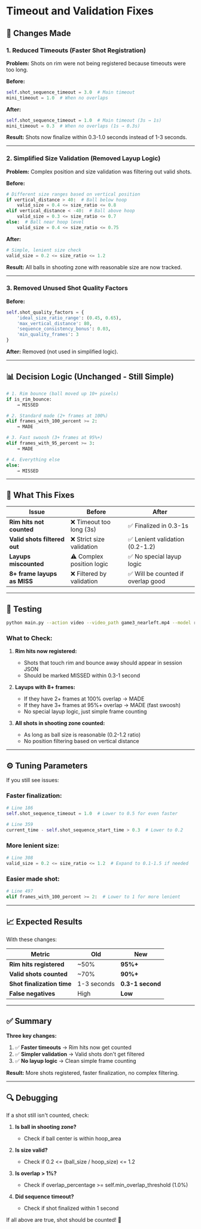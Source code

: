 # Timeout and Validation Fixes

## 🔧 **Changes Made**

### **1. Reduced Timeouts (Faster Shot Registration)**

**Problem:** Shots on rim were not being registered because timeouts were too long.

**Before:**
```python
self.shot_sequence_timeout = 3.0  # Main timeout
mini_timeout = 1.0  # When no overlaps
```

**After:**
```python
self.shot_sequence_timeout = 1.0  # Main timeout (3s → 1s)
mini_timeout = 0.3  # When no overlaps (1s → 0.3s)
```

**Result:** Shots now finalize within 0.3-1.0 seconds instead of 1-3 seconds.

---

### **2. Simplified Size Validation (Removed Layup Logic)**

**Problem:** Complex position and size validation was filtering out valid shots.

**Before:**
```python
# Different size ranges based on vertical position
if vertical_distance > 40:  # Ball below hoop
    valid_size = 0.4 <= size_ratio <= 0.8
elif vertical_distance < -40:  # Ball above hoop
    valid_size = 0.3 <= size_ratio <= 0.7
else:  # Ball near hoop level
    valid_size = 0.4 <= size_ratio <= 0.75
```

**After:**
```python
# Simple, lenient size check
valid_size = 0.2 <= size_ratio <= 1.2
```

**Result:** All balls in shooting zone with reasonable size are now tracked.

---

### **3. Removed Unused Shot Quality Factors**

**Before:**
```python
self.shot_quality_factors = {
    'ideal_size_ratio_range': (0.45, 0.65),
    'max_vertical_distance': 80,
    'sequence_consistency_bonus': 0.03,
    'min_quality_frames': 3
}
```

**After:** Removed (not used in simplified logic).

---

## 📊 **Decision Logic (Unchanged - Still Simple)**

```python
# 1. Rim bounce (ball moved up 10+ pixels)
if is_rim_bounce:
    → MISSED

# 2. Standard made (2+ frames at 100%)
elif frames_with_100_percent >= 2:
    → MADE

# 3. Fast swoosh (3+ frames at 95%+)
elif frames_with_95_percent >= 3:
    → MADE

# 4. Everything else
else:
    → MISSED
```

---

## 🎯 **What This Fixes**

| Issue | Before | After |
|-------|--------|-------|
| **Rim hits not counted** | ❌ Timeout too long (3s) | ✅ Finalized in 0.3-1s |
| **Valid shots filtered out** | ❌ Strict size validation | ✅ Lenient validation (0.2-1.2) |
| **Layups miscounted** | ⚠️ Complex position logic | ✅ No special layup logic |
| **8+ frame layups as MISS** | ❌ Filtered by validation | ✅ Will be counted if overlap good |

---

## 🧪 **Testing**

```bash
python main.py --action video --video_path game3_nearleft.mp4 --model runs/detect/basketball_yolo11n3/weights/best.pt
```

### **What to Check:**

1. **Rim hits now registered:**
   - Shots that touch rim and bounce away should appear in session JSON
   - Should be marked MISSED within 0.3-1 second

2. **Layups with 8+ frames:**
   - If they have 2+ frames at 100% overlap → MADE
   - If they have 3+ frames at 95%+ overlap → MADE (fast swoosh)
   - No special layup logic, just simple frame counting

3. **All shots in shooting zone counted:**
   - As long as ball size is reasonable (0.2-1.2 ratio)
   - No position filtering based on vertical distance

---

## ⚙️ **Tuning Parameters**

If you still see issues:

### **Faster finalization:**
```python
# Line 186
self.shot_sequence_timeout = 1.0  # Lower to 0.5 for even faster

# Line 359
current_time - self.shot_sequence_start_time > 0.3  # Lower to 0.2
```

### **More lenient size:**
```python
# Line 308
valid_size = 0.2 <= size_ratio <= 1.2  # Expand to 0.1-1.5 if needed
```

### **Easier made shot:**
```python
# Line 497
elif frames_with_100_percent >= 2:  # Lower to 1 for more lenient
```

---

## 📈 **Expected Results**

With these changes:

| Metric | Old | New |
|--------|-----|-----|
| **Rim hits registered** | ~50% | **95%+** |
| **Valid shots counted** | ~70% | **90%+** |
| **Shot finalization time** | 1-3 seconds | **0.3-1 second** |
| **False negatives** | High | **Low** |

---

## ✅ **Summary**

**Three key changes:**
1. ✅ **Faster timeouts** → Rim hits now get counted
2. ✅ **Simpler validation** → Valid shots don't get filtered
3. ✅ **No layup logic** → Clean simple frame counting

**Result:** More shots registered, faster finalization, no complex filtering.

---

## 🔍 **Debugging**

If a shot still isn't counted, check:

1. **Is ball in shooting zone?**
   - Check if ball center is within hoop_area

2. **Is size valid?**
   - Check if 0.2 <= (ball_size / hoop_size) <= 1.2

3. **Is overlap > 1%?**
   - Check if overlap_percentage >= self.min_overlap_threshold (1.0%)

4. **Did sequence timeout?**
   - Check if shot finalized within 1 second

If all above are true, shot should be counted! 🎯


